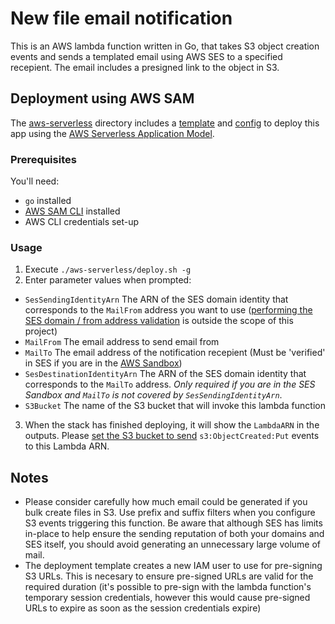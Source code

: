 # New file email notification

This is an AWS lambda function written in Go, that takes S3 object creation events and sends a templated email using AWS SES to a specified recepient. The email includes a presigned link to the object in S3.

## Deployment using AWS SAM

The [aws-serverless](./aws-serverless) directory includes a [template](./aws-serverless/template.yml) and [config](./aws-serverless/samconfig.toml) to deploy this app using the [AWS Serverless Application Model](https://docs.aws.amazon.com/serverless-application-model/latest/developerguide/what-is-sam.html).

### Prerequisites

You'll need:

 - `go` installed
 - [AWS SAM CLI](https://docs.aws.amazon.com/serverless-application-model/latest/developerguide/serverless-sam-cli-install.html) installed
 - AWS CLI credentials set-up

### Usage

 1. Execute `./aws-serverless/deploy.sh -g` 
 2. Enter parameter values when prompted:
   - `SesSendingIdentityArn` The ARN of the SES domain identity that corresponds to the `MailFrom` address you want to use ([performing the SES domain / from address validation](https://docs.aws.amazon.com/ses/latest/DeveloperGuide/verify-addresses-and-domains.html) is outside the scope of this project)
   - `MailFrom` The email address to send email from
   - `MailTo` The email address of the notification recepient (Must be 'verified' in SES if you are in the [AWS Sandbox](https://docs.aws.amazon.com/ses/latest/DeveloperGuide/request-production-access.html)) 
   - `SesDestinationIdentityArn` The ARN of the SES domain identity that corresponds to the `MailTo` address. *Only required if you are in the SES Sandbox and `MailTo` is not covered by `SesSendingIdentityArn`*.
   - `S3Bucket` The name of the S3 bucket that will invoke this lambda function
 3. When the stack has finished deploying, it will show the `LambdaARN` in the outputs. Please [set the S3 bucket to send](https://docs.aws.amazon.com/AmazonS3/latest/userguide/enable-event-notifications.html) `s3:ObjectCreated:Put` events to this Lambda ARN.

## Notes

 - Please consider carefully how much email could be generated if you bulk create files in S3. Use prefix and suffix filters when you configure S3 events triggering this function. Be aware that although SES has limits in-place to help ensure the sending reputation of both your domains and SES itself, you should avoid generating an unnecessary large volume of mail.
 - The deployment template creates a new IAM user to use for pre-signing S3 URLs. This is necesary to ensure pre-signed URLs are valid for the required duration (it's possible to pre-sign with the lambda function's temporary session credentials, however this would cause pre-signed URLs to expire as soon as the session credentials expire)
